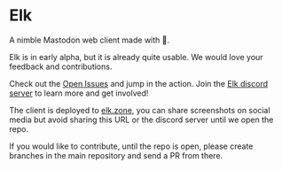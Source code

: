 # Elk

A nimble Mastodon web client made with 💛.

Elk is in early alpha, but it is already quite usable. We would love your feedback and contributions.

Check out the [Open Issues](/issues) and jump in the action. Join the [Elk discord server](https://discord.gg/vAZSDU9J) to learn more and get involved!

The client is deployed to [elk.zone](https://elk.zone), you can share screenshots on social media but avoid sharing this URL or the discord server until we open the repo.

If you would like to contribute, until the repo is open, please create branches in the main repository and send a PR from there.
